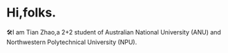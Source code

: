 Hi,folks.
======

🛠I am Tian Zhao,a 2+2 student of Australian National University (ANU) and Northwestern Polytechnical University (NPU). 

